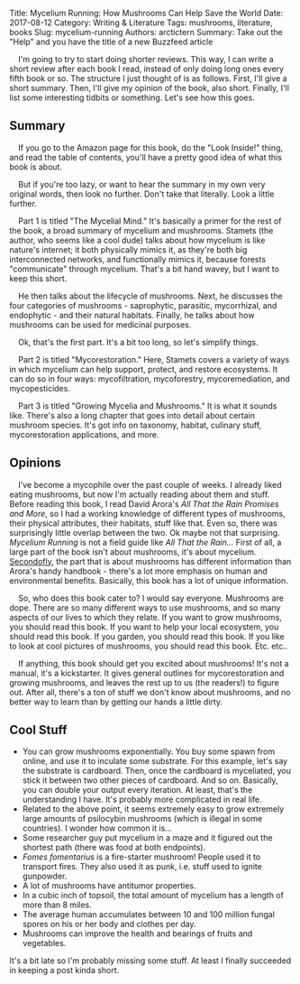 Title: Mycelium Running: How Mushrooms Can Help Save the World
Date: 2017-08-12
Category: Writing & Literature
Tags: mushrooms, literature, books 
Slug: mycelium-running
Authors: arctictern
Summary: Take out the "Help" and you have the title of a new Buzzfeed article

&nbsp;&nbsp;&nbsp;&nbsp;I'm going to try to start doing shorter reviews. This way, I can write a short
review after each book I read, instead of only doing long ones every fifth book
or so. The structure I just thought of is as follows. First, I'll give a short
summary. Then, I'll give my opinion of the book, also short. Finally, I'll 
list some interesting tidbits or something. Let's see how this goes.

## Summary
&nbsp;&nbsp;&nbsp;&nbsp;If you go to the Amazon page for this book, do the "Look Inside!" thing,
and read the table of contents, you'll have a pretty good idea of what
this book is about.

&nbsp;&nbsp;&nbsp;&nbsp;But if you're too lazy, or want to hear the summary in my own very
original words, then look no further. Don't take that literally. Look
a little further.

&nbsp;&nbsp;&nbsp;&nbsp;Part 1 is titled "The Mycelial Mind." It's basically a primer
for the rest of the book, a broad summary of mycelium and mushrooms.
Stamets (the author, who seems like a cool
dude) talks about how mycelium is like nature's internet; it both
physically mimics it, as they're both big interconnected networks, and
functionally mimics it, because forests "communicate" through mycelium.
That's a bit hand wavey, but I want to keep this short.

&nbsp;&nbsp;&nbsp;&nbsp;He then talks about the lifecycle of mushrooms. Next, he discusses
the four categories of mushrooms - saprophytic, parasitic, mycorrhizal, 
and endophytic - and their natural habitats. Finally, he talks 
about how mushrooms can be used for medicinal purposes.

&nbsp;&nbsp;&nbsp;&nbsp;Ok, that's the first part. It's a bit too
long, so let's simplify things.

&nbsp;&nbsp;&nbsp;&nbsp;Part 2 is titled "Mycorestoration." Here, Stamets covers a variety of
ways in which mycelium can help support, protect, and restore 
ecosystems. It can do so in four ways: mycofiltration, mycoforestry,
mycoremediation, and mycopesticides. 

&nbsp;&nbsp;&nbsp;&nbsp;Part 3 is titled "Growing Mycelia and Mushrooms." It is what it 
sounds like. There's also a long chapter that goes into detail
about certain mushroom species. It's got info on taxonomy, habitat,
culinary stuff, mycorestoration applications, and more.

## Opinions
&nbsp;&nbsp;&nbsp;&nbsp;I've become a mycophile over the past couple of weeks. I already liked
eating mushrooms, but now I'm actually reading about them
and stuff. Before reading this book, I read David Arora's *All
That the Rain Promises and More*, so I had a working knowledge
of different types of mushrooms, their physical attributes,
their habitats, stuff like that. Even so, there was surprisingly
little overlap between the two. Ok maybe not that surprising. *Mycelium Running*
is not a field guide like *All That the Rain...* First of 
all, a large part of the book isn't about mushrooms, it's about
mycelium. 
[Secondofly](https://www.youtube.com/watch?v=EeglqGC3cco), 
the part that is about mushrooms has 
different information than Arora's handy handbook - there's a lot more
emphasis on human and environmental benefits. Basically,
this book has a lot of unique information.

&nbsp;&nbsp;&nbsp;&nbsp;So, who does this book cater to? I would say everyone. Mushrooms
are dope. There are so many different ways to use mushrooms, and so many
aspects of our lives to which they relate. If you want to grow
mushrooms, you should read this book. If you want to help your
local ecosystem, you should read this book. 
If you garden, you should read this book. If you
like to look at cool pictures of mushrooms, you should read this book.
Etc. etc..

&nbsp;&nbsp;&nbsp;&nbsp;If anything, this book should get you excited about mushrooms!
It's not a manual, it's a kickstarter. It
gives general outlines for mycorestoration and
growing mushrooms, and leaves the rest up to us (the readers!) to figure
out. After all, there's a ton of stuff we don't know about mushrooms,
and no better way to learn than by getting our hands a little dirty.

## Cool Stuff

* You can grow mushrooms exponentially. You buy some spawn from 
online, and use it to inculate some substrate. For this example,
let's say the substrate is cardboard. Then, once the 
cardboard is myceliated, you stick it between two other pieces of
cardboard. And so on. Basically, you can double your output
every iteration. At least, that's the understanding I have. It's
probably more complicated in real life. 
* Related to the above point, it seems extremely easy to grow extremely
large amounts of psilocybin mushrooms (which is illegal in some 
countries). I wonder how common it is...
* Some researcher guy put mycelium in a maze and it figured out the 
shortest path (there was food at both endpoints).
* *Fomes fomentarius* is a fire-starter mushroom! People used it 
to transport fires. They also used it as punk, i.e. stuff used to
ignite gunpowder.
* A lot of mushrooms have antitumor properties.
* In a cubic inch of topsoil, the total amount of mycelium has a length
of more than 8 miles. 
* The average human accumulates between 10 and 100 million fungal
spores on his or her body and clothes per day.
* Mushrooms can improve the health and bearings of fruits and 
vegetables.

It's a bit late so I'm probably missing some stuff. At least I finally
succeeded in keeping a post kinda short. 
